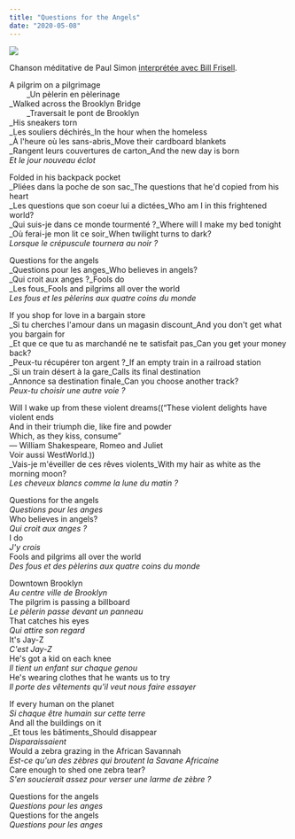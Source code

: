 ```yaml
---
title: "Questions for the Angels"
date: "2020-05-08"
---
```


![](https://blog.atlant.is/wp-content/uploads/2020/05/paul-simon.jpg)

Chanson méditative de Paul Simon [interprétée avec Bill Frisell](https://youtu.be/3zcZhgczTF0?t=6).

A pilgrim on a pilgrimage  
        _Un pèlerin en pèlerinage  
_Walked across the Brooklyn Bridge  
        _Traversait le pont de Brooklyn  
_His sneakers torn  
 _Les souliers déchirés_In the hour when the homeless  
 _À l'heure où les sans-abris_Move their cardboard blankets  
 _Rangent leurs couvertures de carton_And the new day is born  
 _Et le jour nouveau éclot_

Folded in his backpack pocket  
 _Pliées dans la poche de son sac_The questions that he'd copied from his heart  
 _Les questions que son coeur lui a dictées_Who am I in this frightened world?  
 _Qui suis-je dans ce monde tourmenté ?_Where will I make my bed tonight  
 _Où ferai-je mon lit ce soir_When twilight turns to dark?  
 _Lorsque le crépuscule tournera au noir ?_

Questions for the angels  
 _Questions pour les anges_Who believes in angels?  
 _Qui croit aux anges ?_Fools do  
 _Les fous_Fools and pilgrims all over the world  
 _Les fous et les pèlerins aux quatre coins du monde_

If you shop for love in a bargain store  
 _Si tu cherches l'amour dans un magasin discount_And you don't get what you bargain for  
 _Et que ce que tu as marchandé ne te satisfait pas_Can you get your money back?  
 _Peux-tu récupérer ton argent ?_If an empty train in a railroad station  
 _Si un train désert à la gare_Calls its final destination  
 _Annonce sa destination finale_Can you choose another track?  
 _Peux-tu choisir une autre voie ?_

Will I wake up from these violent dreams((“These violent delights have violent ends  
And in their triumph die, like fire and powder  
Which, as they kiss, consume”  
― William Shakespeare, Romeo and Juliet  
Voir aussi WestWorld.))  
 _Vais-je m'éveiller de ces rêves violents_With my hair as white as the morning moon?  
 _Les cheveux blancs comme la lune du matin ?_

Questions for the angels  
 _Questions pour les anges_  
Who believes in angels?  
 _Qui croit aux anges ?_  
I do  
 _J'y crois_  
Fools and pilgrims all over the world  
 _Des fous et des pèlerins aux quatre coins du monde_

Downtown Brooklyn  
 _Au centre ville de Brooklyn_  
The pilgrim is passing a billboard  
 _Le pèlerin passe devant un panneau_  
That catches his eyes  
 _Qui attire son regard_  
It's Jay-Z  
 _C'est Jay-Z_  
He's got a kid on each knee  
 _Il tient un enfant sur chaque genou_  
He's wearing clothes that he wants us to try  
 _Il porte des vêtements qu'il veut nous faire essayer_

If every human on the planet  
 _Si chaque être humain sur cette terre_  
And all the buildings on it  
 _Et tous les bâtiments_Should disappear  
 _Disparaissaient_  
Would a zebra grazing in the African Savannah  
 _Est-ce qu'un des zèbres qui broutent la Savane Africaine_  
Care enough to shed one zebra tear?  
 _S'en soucierait assez pour verser une larme de zèbre ?_

Questions for the angels  
 _Questions pour les anges_  
Questions for the angels  
 _Questions pour les anges_
